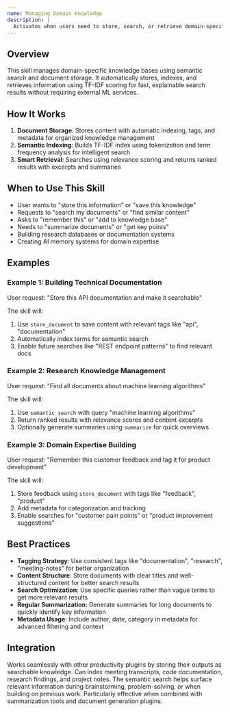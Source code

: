 ```yaml
---
name: Managing Domain Knowledge
description: |
  Activates when users need to store, search, or retrieve domain-specific knowledge and documentation. Uses semantic search with TF-IDF scoring to find relevant information without external ML dependencies. Automatically triggered by phrases like "store this knowledge", "search my documents", "remember this information", "find similar content", "create knowledge base", or "summarize document". Perfect for building AI memory systems, research databases, and RAG applications.
---
```


## Overview

This skill manages domain-specific knowledge bases using semantic search and document storage. It automatically stores, indexes, and retrieves information using TF-IDF scoring for fast, explainable search results without requiring external ML services.

## How It Works

1. **Document Storage**: Stores content with automatic indexing, tags, and metadata for organized knowledge management
2. **Semantic Indexing**: Builds TF-IDF index using tokenization and term frequency analysis for intelligent search
3. **Smart Retrieval**: Searches using relevance scoring and returns ranked results with excerpts and summaries

## When to Use This Skill

- User wants to "store this information" or "save this knowledge"
- Requests to "search my documents" or "find similar content"
- Asks to "remember this" or "add to knowledge base"
- Needs to "summarize documents" or "get key points"
- Building research databases or documentation systems
- Creating AI memory systems for domain expertise

## Examples

### Example 1: Building Technical Documentation

User request: "Store this API documentation and make it searchable"

The skill will:
1. Use `store_document` to save content with relevant tags like "api", "documentation"
2. Automatically index terms for semantic search
3. Enable future searches like "REST endpoint patterns" to find relevant docs

### Example 2: Research Knowledge Management

User request: "Find all documents about machine learning algorithms"

The skill will:
1. Use `semantic_search` with query "machine learning algorithms"
2. Return ranked results with relevance scores and content excerpts
3. Optionally generate summaries using `summarize` for quick overviews

### Example 3: Domain Expertise Building

User request: "Remember this customer feedback and tag it for product development"

The skill will:
1. Store feedback using `store_document` with tags like "feedback", "product"
2. Add metadata for categorization and tracking
3. Enable searches for "customer pain points" or "product improvement suggestions"

## Best Practices

- **Tagging Strategy**: Use consistent tags like "documentation", "research", "meeting-notes" for better organization
- **Content Structure**: Store documents with clear titles and well-structured content for better search results
- **Search Optimization**: Use specific queries rather than vague terms to get more relevant results
- **Regular Summarization**: Generate summaries for long documents to quickly identify key information
- **Metadata Usage**: Include author, date, category in metadata for advanced filtering and context

## Integration

Works seamlessly with other productivity plugins by storing their outputs as searchable knowledge. Can index meeting transcripts, code documentation, research findings, and project notes. The semantic search helps surface relevant information during brainstorming, problem-solving, or when building on previous work. Particularly effective when combined with summarization tools and document generation plugins.
